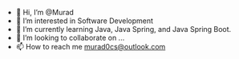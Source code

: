 - 👋 Hi, I’m @Murad
- 👀 I’m interested in Software Development
- 🌱 I’m currently learning Java, Java Spring, and Java Spring Boot.
- 💞️ I’m looking to collaborate on ...
- 📫 How to reach me murad0cs@outlook.com

<!---
MuradAustICT/MuradAustICT is a ✨ special ✨ repository because its `README.md` (this file) appears on your GitHub profile.
You can click the Preview link to take a look at your changes.
--->
